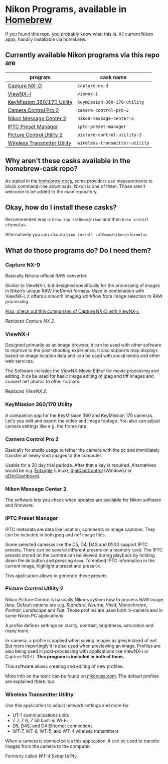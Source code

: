 # Nikon Programs, available in [Homebrew][0]

If you found this repo, you probably know what this is. All current Nikon apps, handily installable via homebrew.

## Currently available Nikon programs via this repo are
| program                                 | cask name
| --------------------------------------- | ---------
| [Capture NX-D][nikon-6]                 | `capture-nx-d`
| [ViewNX-i][nikon-4]                     | `viewnx-i`
| [KeyMission 360/170 Utility][nikon-1]   | `keymission-360-170-utility`
| [Camera Control Pro 2][nikon-7]         | `camera-control-pro-2`
| [Nikon Message Center 2][nikon-2]       | `nikon-message-center-2`
| [IPTC Preset Manager][nikon-0]          | `iptc-preset-manager`
| [Picture Control Utility 2][nikon-3]    | `picture-control-utility-2`
| [Wireless Transmitter Utility][nikon-5] | `wireless-transmitter-utility`


## Why aren't these casks available in the homebrew-cask repo?
As stated in the [homebrew docs][1], some providers use measurements to block command-line downloads.
Nikon is one of them. Those aren't welcome to be added to the main repository.


## Okay, how do I install these casks?
Recommended way is `brew tap sal0max/nikon` and then `brew install <formula>`.

Alternatively you can also do `brew install sal0max/nikon/<formula>`


## What do those programs do? Do I need them?

### Capture NX-D
Basically Nikons official RAW converter.

Similar to ViewNX-i, but designed specifically for the processing of images in Nikon’s unique RAW (nef/nrw) formats. Used in combination with ViewNX-i, it offers a smooth imaging workflow from image selection to RAW processing.

[Also, check out this comparison of Capture NX-D with ViewNX-i.](3)

*Replaces Capture NX 2.*

### ViewNX-i
Designed primarily as an image browser, it can be used with other software to improve to the post-shooting experience.
It also supports map displays based on image location data and can be used with social media and other web services.

The Software includes the ViewNX-Movie Editor for movie processing and editing. It ca be used for basic image editing of jpeg and tiff images and convert nef photos to other formats.

*Replaces ViewNX 2.*

### KeyMission 360/170 Utility
A companion app for the KeyMission 360 and KeyMission 170 cameras.
Let's you edit and export the video  and image footage. You also can adjust camera settings like e.g. the frame rate.

### Camera Control Pro 2
Basically for studio usage to tether the camera with the pc and immidiately transfer all newly shot images to the computer.

Usable for a 30 day trial periode. After that a key is required. Alternatives would be e.g. [Entangle](https://entangle-photo.org/) (Linux), [digiCamControl](http://www.digicamcontrol.com/) (Windows) or [qDslrDashboard](https://dslrdashboard.info/).

### Nikon Message Center 2
The software lets you check when updates are available for Nikon software and firmware.

### IPTC Preset Manager
IPTC metadata are data like location, comments or image captions. They can be included in both jpeg and nef image files.

Some selected cameras like the D5, D4, D4S and D500 support IPTC presets. There can be several different presets on a memory card. The IPTC presets stored on the camera can be viewed during playback by holding down the `OK` button and pressing `down`. To embed IPTC information in the current image, highlight a preset and press `OK`.

This application allows to generate these presets.

### Picture Control Utility 2
Nikon Picture Control is basically Nikons system how to process RAW image data. Default options are e.g. *Standard*, *Neutral*, *Vivid*, *Monochrome*, *Portrait*, *Landscape* and *Flat*.
Those profiles are used both in-camera and in some Nikon PC applications.

A profile defines settings on clarity, contrast, brightness, saturation and many more.

In-camera, a profile is applied when saving images as jpeg instead of nef. But more importingly it is also used when previewing an image.
Profiles are also being used in post-processing with applications like ViewNX-i or Capture NX-D.
**This program is included in both of them.**

This software allows creating and editing of new profiles.

More info on the topic can be found on [nikonusa.com](2). The default profiles are explained there, too.

### Wireless Transmitter Utility
Use this application to adjust network settings and more for

* UT-1 communications units
* Z 7, Z 6, Z 50 built-in Wi-Fi
* D5, D4S, and D4 Ethernet connections
* WT-7, WT-6, WT-5, and WT-4 wireless transmitters

When a camera is connected via this application, it can be used to transfer images from the camera to the computer.

Formerly called *WT-4 Setup Utility*.



[0]: https://brew.sh/index_de
[1]: https://github.com/Homebrew/homebrew-cask/blob/master/doc/cask_language_reference/stanzas/url.md#some-providers-block-command-line-downloads
[2]: https://www.nikonusa.com/en/learn-and-explore/a/tips-and-techniques/picture-controls-step-by-step.html
[3]: https://imaging.nikon.com/support/digitutor/viewnx-i_capture_nx-d/functions/comparison.html

[nikon-0]: https://downloadcenter.nikonimglib.com/en/products/172/IPTC_Preset_Manager.html
[nikon-1]: https://downloadcenter.nikonimglib.com/en/products/335/KeyMission_Utility_Installer.html
[nikon-2]: https://downloadcenter.nikonimglib.com/en/products/169/Nikon_Message_Center_2.html
[nikon-3]: https://downloadcenter.nikonimglib.com/en/products/163/Picture_Control_Utility_2.html
[nikon-4]: https://downloadcenter.nikonimglib.com/en/products/220/ViewNX-i.html
[nikon-5]: https://downloadcenter.nikonimglib.com/en/products/168/Wireless_Transmitter_Utility.html
[nikon-6]: https://downloadcenter.nikonimglib.com/en/products/162/Capture_NX-D.html
[nikon-7]: https://downloadcenter.nikonimglib.com/en/products/165/Camera_Control_Pro_2.html